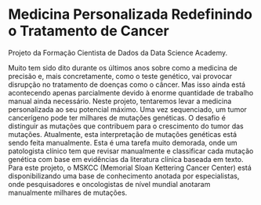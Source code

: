 # Medicina Personalizada Redefinindo o Tratamento de Cancer

Projeto da Formação Cientista de Dados da Data Science Academy.

Muito tem sido dito durante os últimos anos sobre como a medicina de
precisão e, mais concretamente, como o teste genético, vai provocar disrupção no
tratamento de doenças como o câncer.
Mas isso ainda está acontecendo apenas parcialmente devido à enorme
quantidade de trabalho manual ainda necessário. Neste projeto, tentaremos levar
a medicina personalizada ao seu potencial máximo.
Uma vez sequenciado, um tumor cancerígeno pode ter milhares de
mutações genéticas. O desafio é distinguir as mutações que contribuem para o
crescimento do tumor das mutações.
Atualmente, esta interpretação de mutações genéticas está sendo feita
manualmente. Esta é uma tarefa muito demorada, onde um patologista clínico tem
que revisar manualmente e classificar cada mutação genética com base em
evidências da literatura clínica baseada em texto.
Para este projeto, o MSKCC (Memorial Sloan Kettering Cancer Center) está
disponibilizando uma base de conhecimento anotada por especialistas, onde
pesquisadores e oncologistas de nível mundial anotaram manualmente milhares
de mutações.
